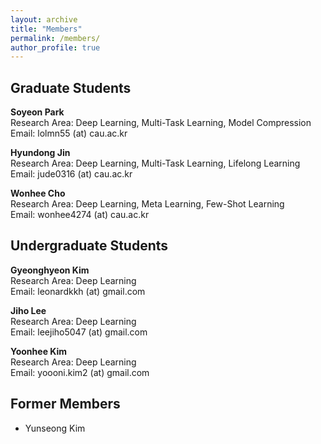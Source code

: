 ```yaml
---
layout: archive
title: "Members"
permalink: /members/
author_profile: true
---
```


## Graduate Students
**Soyeon Park**      
Research Area: Deep Learning, Multi-Task Learning, Model Compression     
Email: lolmn55 (at) cau.ac.kr    

**Hyundong Jin**    
Research Area: Deep Learning, Multi-Task Learning, Lifelong Learning   
Email: jude0316 (at) cau.ac.kr    

**Wonhee Cho**         
Research Area: Deep Learning, Meta Learning, Few-Shot Learning      
Email: wonhee4274 (at) cau.ac.kr     

  
## Undergraduate Students  
**Gyeonghyeon Kim**      
Research Area: Deep Learning       
Email: leonardkkh (at) gmail.com     

**Jiho Lee**        
Research Area: Deep Learning     
Email: leejiho5047 (at) gmail.com      

**Yoonhee Kim**       
Research Area: Deep Learning     
Email: yoooni.kim2 (at) gmail.com      
  
## Former Members   
- Yunseong Kim
